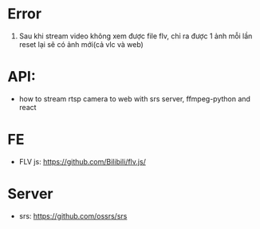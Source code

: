 # Error
1. Sau khi stream video không xem được file flv, chỉ ra được 1 ảnh mỗi lần reset lại sẽ có ảnh mới(cả vlc và web)

# API: 
+ how to stream rtsp camera to web with srs server, ffmpeg-python and react

# FE
+ FLV js: https://github.com/Bilibili/flv.js/

# Server
+ srs: https://github.com/ossrs/srs
